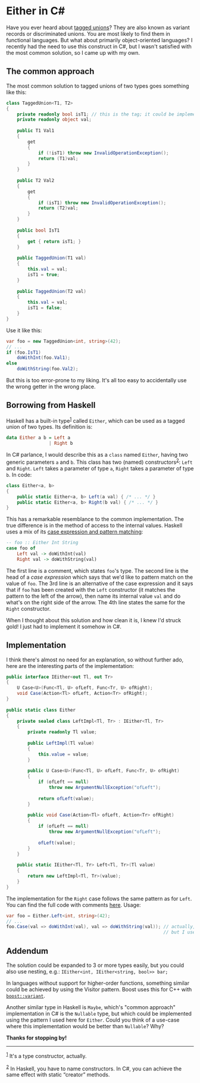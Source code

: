 # Either in C# #

Have you ever heard about [tagged unions](http://en.wikipedia.org/wiki/Tagged_union)?
They are also known as variant records or discriminated unions.
You are most likely to find them in functional languages.
But what about primarily object-oriented languages?
I recently had the need to use this construct in C#, but I wasn't satisfied with the most common solution, so I came up with my own.

## The common approach

The most common solution to tagged unions of two types goes something like this:
```csharp
class TaggedUnion<T1, T2>
{
    private readonly bool isT1; // this is the tag; it could be implemented with an enum for more clarity
    private readonly object val;
 
    public T1 Val1
    {
        get
        {
            if (!isT1) throw new InvalidOperationException();
            return (T1)val;
        }
    }
 
    public T2 Val2
    {
        get
        {
            if (isT1) throw new InvalidOperationException();
            return (T2)val;
        }
    }
 
    public bool IsT1
    {
        get { return isT1; }
    }
 
    public TaggedUnion(T1 val)
    {
        this.val = val;
        isT1 = true;
    }
 
    public TaggedUnion(T2 val)
    {
        this.val = val;
        isT1 = false;
    }
}
```

Use it like this:
```csharp
var foo = new TaggedUnion<int, string>(42);
// ...
if (foo.IsT1)
    doWithInt(foo.Val1);
else
    doWithString(foo.Val2);
```

But this is too error-prone to my liking.
It's all too easy to accidentally use the wrong getter in the wrong place.

## Borrowing from Haskell

Haskell has a built-in type<sup id="anchor1">[1](#footnote1)</sup> called `Either`, which can be used as a tagged union of two types. Its definition is:
```haskell
data Either a b = Left a
                | Right b
```

In C# parlance, I would describe this as a `class` named `Either`, having two generic parameters `a` and `b`.
This class has two (named) constructors<sup id="anchor2">[2](#footnote2)</sup>: `Left` and `Right`.
`Left` takes a parameter of type `a`, `Right` takes a parameter of type `b`.
In code:
```csharp
class Either<a, b>
{
    public static Either<a, b> Left(a val) { /* ... */ }
    public static Either<a, b> Right(b val) { /* ... */ }
}
```

This has a remarkable resemblance to the common implementation.
The true difference is in the method of access to the internal values.
Haskell uses a mix of its [case expression and pattern matching](http://www.haskell.org/tutorial/patterns.html):
```haskell
-- foo :: Either Int String
case foo of
    Left val -> doWithInt(val)
    Right val -> doWithString(val)
```

The first line is a comment, which states `foo`'s type.
The second line is the head of a *case expression* which says that we'd like to pattern match on the value of `foo`.
The 3rd line is an alternative of the case expression and it says that if `foo` has been created with the `Left` constructor (it matches the pattern to the left of the arrow), then name its internal value `val` and do what's on the right side of the arrow.
The 4th line states the same for the `Right` constructor.

When I thought about this solution and how clean it is, I knew I'd struck gold! I just had to implement it somehow in C#.

## Implementation

I think there's almost no need for an explanation, so without further ado, here are the interesting parts of the implementation:
```csharp
public interface IEither<out Tl, out Tr>
{
    U Case<U>(Func<Tl, U> ofLeft, Func<Tr, U> ofRight);
    void Case(Action<Tl> ofLeft, Action<Tr> ofRight);
}
 
public static class Either
{
    private sealed class LeftImpl<Tl, Tr> : IEither<Tl, Tr>
    {
        private readonly Tl value;
 
        public LeftImpl(Tl value)
        {
            this.value = value;
        }
 
        public U Case<U>(Func<Tl, U> ofLeft, Func<Tr, U> ofRight)
        {
            if (ofLeft == null)
                throw new ArgumentNullException("ofLeft");
 
            return ofLeft(value);
        }
 
        public void Case(Action<Tl> ofLeft, Action<Tr> ofRight)
        {
            if (ofLeft == null)
                throw new ArgumentNullException("ofLeft");
 
            ofLeft(value);
        }
    }
 
    public static IEither<Tl, Tr> Left<Tl, Tr>(Tl value)
    {
        return new LeftImpl<Tl, Tr>(value);
    }
}
```

The implementation for the `Right` case follows the same pattern as for `Left`.
You can find the full code with comments [here](https://gist.github.com/3923828).
Usage:
```csharp
var foo = Either.Left<int, string>(42);
// ...
foo.Case(val => doWithInt(val), val => doWithString(val)); // actually, there's no need for the lambdas,
                                                           // but I use it that way most of the time
```

## Addendum

The solution could be expanded to 3 or more types easily, but you could also use nesting, e.g.: `IEither<int, IEither<string, bool>> bar;`

In languages without support for higher-order functions, something similar could be achieved by using the Visitor pattern.
Boost uses this for C++ with [`boost::variant`](http://www.boost.org/doc/libs/1_51_0/doc/html/variant.html).

Another similar type in Haskell is `Maybe`, which's "common approach" implementation in C# is the `Nullable` type, but which could be implemented using the pattern I used here for `Either`.
Could you think of a use-case where this implementation would be better than `Nullable`?
Why?

**Thanks for stopping by!**

---
<sup id="footnote1">[1](#anchor1)</sup> It's a type constructor, actually.

<sup id="footnote2">[2](#anchor2)</sup> In Haskell, you have to name constructors. In C#, you can achieve the same effect with static “creator” methods.